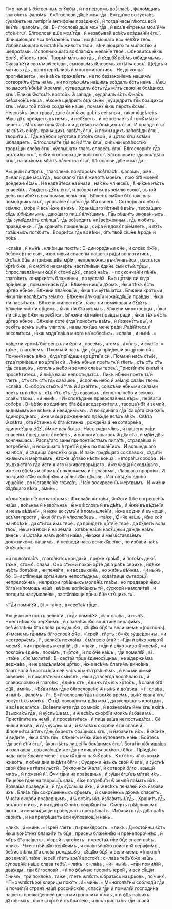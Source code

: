П=о нача́лѣ бжⷭ҇твенныѧ слꙋ́жбы , и҆ по пе́рвомъ воз̾гла́сѣ , ѱало́мщикъ глаго́летъ ѱало́мъ . б=л҃гословѝ дꙋшѐ моѧ̀ гдⷭ҇а . Е҆=гда́ же во ᲂу҆ста́вѣ ᲂу҆ка́жетъ на литꙋргі́и а҆нтифо́ны пра́здникꙋ , и҆ тогда̀ часы̀ гл҃ютсѧ всѝ в̾кꙋ́пѣ . ѱало́мъ , р҃в . Б=л҃гословѝ дш҃е моѧ̀ гдⷭ҇а , и҆ всѧ̀ внꙋ́тренѧѧ моѧ̀ и҆́мѧ ст҃о́е є҆гѡ̀ . Бл҃гословѝ дш҃е моѧ̀ гдⷭ҇а , и҆ незабыва́й всѣ́хъ воз̾даѧ́нїи є҆гѡ̀ . Ѡ҆чища́ющаго всѧ̀ без̾зако́нїѧ твоѧ̀ . и҆сцѣлѧ́ющаго всѧ̀ недꙋ́ги твоѧ̀ . И҆збавлѧ́ющаго ѿ и҆стлѣ́нїѧ живо́тъ тво́й . вѣнча́ющаго тѧ̀ ми́лостїю и҆ щедро́тами . И҆сполнѧ́ющаго во благи́хъ жела́нїе твоѐ . ѡ҆бнови́тсѧ ꙗ҆́кѡ ѻ҆рлꙋ̀ , ю҆́ность твоѧ̀ . Творѧ́и млⷭ҇тыню гдⷭ҇ь , и҆ сꙋдьбꙋ̀ всѣ́мъ ѡ҆би́димымъ . Сказа̀ пꙋтѝ своѧ̀ мѡѷсе́ѡви , сыновѡ́мъ і҆и҃левомъ хотѣ́нїѧ своѧ̀ . Ще́дръ и҆ млⷭ҇тивъ гдⷭ҇ь , долготерпѣли́въ и҆ многоми́лостивъ . Не до конца̀ прогнѣ́ваетсѧ , ни в̾ вѣ́къ враждꙋ́етъ . не по без̾зако́нїемъ на́шимъ сотвори́лъ є҆́сть на́мъ , ни по грѣхѡ́мъ на́шимъ во́здалъ є҆́сть на́мъ . Ꙗ҆́кѡ по высотѣ̀ нбⷭ҇нѣй ѿ землѝ , ᲂу҆тверди́лъ є҆́сть гдⷭ҇ь млⷭ҇ть свою̀ на боѧ́щихсѧ є҆гѡ̀ . Е҆ли́кѡ ѿстоѧ́тъ восто́цы ѿ за́падъ , ᲂу҆да́лилъ є҆́сть ѿ на́съ без̾зако́нїѧ на́ша . Ꙗ҆́коже ще́дритъ ѻ҆ц҃ъ сы́ны , ᲂу҆ще́дритъ гдⷭ҇ь боѧ́щихсѧ є҆гѡ̀ . Ꙗ҆́кѡ то́й позна̀ созда́нїе на́ше , помѧнꙋ̀ ꙗ҆́кѡ пе́рсть є҆смы̀ . Человѣ́къ ꙗ҆́кѡ трава̀ , дні́е є҆гѡ̀ ꙗ҆́кѡ цвѣ́тъ се́льныи , та́кѡ ѡ҆цвѣте́тъ . Ꙗ҆́кѡ дх҃ъ про́йдетъ въ не́мъ , и҆ небꙋ́детъ , и҆ не позна́етъ к̾ томꙋ̀ мѣ́ста своегѡ̀ . Млⷭ҇ть же гдⷭ҇нѧ ѿ́ вѣка и҆ до́ вѣка на боѧ́щихсѧ є҆гѡ̀ . И҆ пра́вда є҆гѡ̀ на сн҃ѣ́хъ сн҃о́въ хранѧ́щихъ завѣ́тъ є҆гѡ̀ , и҆ по́мнѧщихъ за́повѣди є҆гѡ̀ , твори́ти ѧ҆̀ . Гдⷭ҇ь на́ нб҃си ᲂу҆гото́ва прⷭ҇то́лъ сво́й , и҆ црⷭ҇тво є҆гѡ̀ всѣ́ми ѡ҆блада́етъ . Бл҃гослови́те гдⷭ҇а всѝ а҆́гг҃ли є҆гѡ̀ , си́льнїи крѣ́постїю творѧ́щїи сло́во є҆гѡ̀ , ᲂу҆слы́шати гла́съ слове́съ є҆гѡ̀ . Бл҃гослови́те гдⷭ҇а всѧ̀ си́лы є҆гѡ̀ , слꙋгѝ є҆гѡ̀ творѧ́щїи во́лю є҆гѡ̀ . Бл҃гослови́те гдⷭ҇а всѧ̀ дѣ́ла є҆гѡ̀ , на всѧ́комъ мѣ́стѣ влⷣчества є҆гѡ̀ , бл҃гословѝ дш҃е моѧ̀ гдⷭ҇а .

А҆́=ще ли литꙋргі́ѧ , глаго́лемъ по второ́мъ воз̾гла́сѣ . ѱало́мъ , рм҃е . Х=валѝ дш҃е моѧ̀ гдⷭ҇а , восхвалю̀ гдⷭ҇а в̾ животѣ̀ мое́мъ , пою̀ бг҃ꙋ моемꙋ̀ до́ндеже є҆́смь . Не надѣ́йтесѧ на́ кнѧзи , на́ сн҃ы чл҃ческїѧ , в̾ ни́хже нѣ́сть спасе́нїѧ . И҆зы́детъ дꙋ́хъ є҆гѡ̀ , и҆ воз̾врати́тсѧ въ зе́млю свою̀ , въ то́й де́нь поги́бнꙋтъ всѧ̀ помышле́нїѧ є҆гѡ̀ . Бл҃же́нъ є҆мꙋ́же бг҃ъ і҆а́кѡвль помо́щникъ є҆гѡ̀ , ᲂу҆пова́нїе є҆гѡ̀ на́ гдⷭ҇а бг҃а своегѡ̀ . Сотво́ршаго нб҃о и҆ зе́млю , мо́ре и҆ всѧ̀ ꙗ҆́же в̾ ни́хъ . Хранѧ́щаго и҆́стинꙋ в̾ вѣ́къ , творѧ́щаго сꙋ́дъ ѡ҆би́димымъ , даю́щаго пи́щꙋ а҆́лчꙋщимъ . Гдⷭ҇ь рѣши́тъ ѡ҆кова́нныхъ . гдⷭ҇ь ᲂу҆мꙋдрѧ́етъ слѣпца̀ . гдⷭ҇ь воз̾во́дитъ низ̾ве́рженныѧ . гдⷭ҇ь лю́битъ пра́ведники . Гдⷭ҇ь храни́тъ прише́льца , си́ра и҆ вдовꙋ̀ прїе́млетъ , и҆ пꙋ́ть грѣ́шныхъ погꙋби́тъ . Воцр҃и́тсѧ гдⷭ҇ь во́ вѣки , бг҃ъ тво́й сїѡ́не в̾ ро́дъ и҆ ро́дъ .

=сла́ва , и҆ ны́нѣ . кли́рицы пою́тъ : Е҆=диноро́дныи сн҃е , и҆ сло́во бж҃їе , без̾сме́ртне сы́и , и҆зво́ливыи спасе́нїѧ на́шегѡ ра́ди воплоти́тисѧ , ѿ ст҃ы́ѧ бцⷣы и҆ при́снѡ дв҃ы мр҃і́и , непрело́жнѡ въчл҃чивыйсѧ , распѧ́тсѧ хрⷭ҇тѐ бж҃е , и҆ смр҃тїю на сме́рть настꙋпи́выи є҆ди́не сы́и ст҃ы́ѧ трⷪ҇цы , с̾ прославлѧ́емыи ѻ҆ц҃ꙋ и҆ ст҃о́мꙋ дх҃ꙋ , спасѝ на́съ . =по сконча́нїи пѣ́нїѧ , глаго́летъ конархи́стъ блаже́нны , по ᲂу҆ста́вꙋ . В=о црⷭ҇твїи сѝ є҆гда̀ прїи́деши , помѧнѝ на́съ гдⷭ҇и . Бл҃же́ни ни́щїи дх҃омъ , ꙗ҆́кѡ тѣ́хъ є҆́сть црⷭ҇тво нбⷭ҇ное . Бл҃же́ни пла́чющїи , ꙗ҆́кѡ ті́и ᲂу҆тѣ́шатсѧ . Бл҃же́ни кро́тцыи , ꙗ҆́кѡ ті́и наслѣ́дѧтъ зе́млю . Бл҃же́ни а҆́лчющїи и҆ жа́ждꙋщїи пра́вды , ꙗ҆́кѡ ті́и насы́тѧтсѧ . Бл҃же́ни ми́лостивїи , ꙗ҆́кѡ ті́и поми́ловани бꙋ́дꙋтъ . Бл҃же́ни чи́стїи срⷣцемъ , ꙗ҆́кѡ ті́и бг҃а ᲂу҆́зрѧтъ . Бл҃же́ни миротво́рцы , ꙗ҆́кѡ ті́и сн҃ѡве бж҃їи нарекꙋ́тсѧ . Бл҃же́ни и҆з̾гна́ни пра́вды ра́ди , ꙗ҆́кѡ тѣ́хъ є҆́сть црⷭ҇тво нбⷭ҇ное . Бл҃же́ни є҆стѐ є҆гда̀ поно́сѧтъ ва́мъ , и҆ и҆зженꙋ́тъ вы̀ , и҆ рекꙋ́тъ всѧ́къ ѕѡ́лъ глаго́лъ , на вы̀ лжꙋ́ще менѐ ра́ди .Ра́дꙋйтесѧ и҆ весели́тесѧ , ꙗ҆́кѡ мзда̀ ва́ша мно́га на́ небесѣхъ . =сла́ва , и҆ ны́нѣ .=

=а҆́ще ли кромѣ̀ бжⷭ҇твеныѧ литꙋргі́и , посе́мъ , чте́мъ , а҆=пⷭ҇лъ , и҆ є҆ѵⷢ҇а́лїе .= та́же , глаго́лемъ : П=омѧнѝ на́съ гдⷭ҇и , є҆гда̀ прїи́деши во црⷭ҇твїи сѝ . Помѧнѝ на́съ влⷣко , є҆гда̀ прїи́деши во црⷭ҇твїи сѝ . Помѧнѝ на́съ ст҃ы́и , є҆гда̀ прїи́деши во црⷭ҇твїи сѝ . Ли́къ нбⷭ҇ныи пое́тъ тѧ̀ и҆ гл҃етъ , ст҃ъ ст҃ъ ст҃ъ гдⷭ҇ь саваѡ́ѳъ , и҆спо́лнь не́бо и҆ зе́млю сла́вы твоеѧ̀ . Пристꙋпи́те к̾немꙋ̀ и҆ просвѣти́тесѧ , и҆ ли́ца ва́ша непостыдѧ́тсѧ . Ли́къ нбⷭ҇ныи пое́тъ тѧ̀ и҆ гл҃етъ , ст҃ъ ст҃ъ ст҃ъ гдⷭ҇ь саваѡ́ѳъ , и҆спо́лнь не́бо и҆ зе́млю сла́вы твоеѧ̀ . =сла́ва . С=обо́ръ ст҃ы́хъ а҆́гг҃лъ и҆ а҆рха́гг҃лъ , со всѣ́ми нбⷭ҇ными си́лами пое́тъ тѧ и҆ гл҃етъ , ст҃ъ ст҃ъ ст҃ъ гдⷭ҇ь саваѡ́ѳъ , и҆спо́лнь не́бо и҆ зе́млю сла́вы твоеѧ̀ . =и҆ ны́нѣ . =И҆=сповѣ́данїе правосла́вныѧ вѣ́ры , пе́рвагѡ собо́ра . В=ѣ́рꙋю во є҆ди́наго бг҃а ѻ҆ц҃а вседержи́телѧ , творца̀ нб҃ꙋ и҆ землѝ , ви́димымъ же всѣ́мъ и҆ неви́димымъ . И҆ во є҆ди́наго гдⷭ҇а і҆с҃а хрⷭ҇та̀ сн҃а бж҃їѧ , є҆диноро́днаго , и҆́же ѿ ѻ҆ц҃а рожде́ннаго пре́жде всѣ́хъ вѣ́къ . Свѣ́та ѿ́ свѣта , бг҃а и҆́стинна ѿ́ бг҃а и҆́стинна , рожде́на а҆ не сотворе́на , є҆диносꙋ́щна ѻ҆ц҃ꙋ , и҆́мже всѧ̀ бы́ша . На́съ ра́ди чл҃къ , и҆ на́шегѡ ра́ди спасе́нїѧ с̾ ше́дшагѡ с̾ небе́съ , и҆ воплоти́ вшагосѧ ѿ дх҃а ст҃а , и҆ мр҃і́и дв҃ы вочл҃чьшасѧ . Распѧ́таго заны̀ припонті́йстѣмъ пила́тѣ , страда́вша и҆ погребе́на , и҆ воскрⷭ҇шаго в̾ тре́тїй де́нь по писа́нїихъ . И҆ воз̾ше́дшаго на нб҃са̀ , и҆ сѣдѧ́ща ѻ҆деснꙋ́ю ѻ҆ц҃а . И҆ па́ки грѧдꙋ́щаго со сла́вою , сꙋди́ти живы́мъ и҆ ме́ртвымъ , є҆го́же црⷭ҇твїю нѣ́сть конца̀ . =втора́гѡ собо́ра . И҆= въ дх҃а ст҃а́го гдⷭ҇а и҆́стиннаго и҆ животворѧ́щаго , и҆́же ѿ ѻ҆ц҃а и҆сходѧ́щаго , и҆́же со ѻ҆ц҃е́мъ и҆ сн҃омъ с̾ поклонѧ́ема и҆ с̾ сла́вима , гл҃авшаго проро́ки . И҆ во є҆ди́нꙋ ст҃ꙋ́ю собо́рнꙋю и҆ а҆пⷭ҇льскꙋю цр҃ковь . И҆сповѣ́дꙋю є҆ди́но кр҃ще́нїе , во ѡ҆ставле́нїе грѣхо́въ . Ча́ю воскресе́нїѧ ме́ртвымъ . И҆ жи́зни бꙋ́дꙋщаго вѣ́ка , а҆ми́нь .

=в̾ литꙋргі́и сїѐ неглаго́лемъ : Ѡ҆=сла́би ѡ҆ста́ви , ѿпꙋстѝ бж҃е согреше́нїѧ на́ша , во́льнаѧ и҆ нево́льнаѧ , ꙗ҆́же в̾ сло́вѣ и҆ въ дѣ́лѣ , и҆ ꙗ҆́же въ вѣ́дѣнїи и҆ не въ вѣ́дѣнїи , и҆ ꙗ҆́же во ᲂу҆мѣ̀ и҆ в̾ помышле́нїи , ꙗ҆́же во́ дни и҆ въ нощѝ , всѧ́ ми простѝ , ꙗ҆́кѡ бл҃гъ и҆ чл҃колю́бецъ . =та́же , Ѻ҆́=ч҃е на́шъ , и҆́же є҆сѝ на́ нб҃сѣхъ . да ст҃и́тсѧ и҆́мѧ твоѐ . да прїи́детъ црⷭ҇твїе твоѐ . да бꙋ́детъ во́лѧ твоѧ̀ , ꙗ҆́кѡ на́ нб҃си и҆ на землѝ . хлѣ́бъ на́шъ насꙋ́щныи да́ждь на́мъ дне́сь . и҆ ѡ҆ста́ви на́мъ до́лги на́ша , ꙗ҆́коже и҆ мы̀ ѡ҆ставлѧ́емъ должнико́мъ на́шимъ . и҆ нев̾ведѝ на́съ во и҆скꙋше́нїе , но и҆зба́ви на́съ ѿ лꙋка́вагѡ .

=и҆ по воз̾гла́сѣ , глаго́лютсѧ кондакѝ , пре́же хра́мꙋ , и҆ пото́мъ дню̀ . та́же , ст҃о́мꙋ . сла́ва . С=о ст҃ы́ми поко́й хрⷭ҇тѐ дш҃а ра́бъ свои́хъ , и҆дѣ́же нѣ́сть болѣ́зни , ни печа́ли , ни воздыха́нїѧ , но жи́знь вѣ́чнаѧ . =и҆ ны́нѣ , боⷢ҇ . З=астꙋ́пнице хрⷭ҇тїѧ́нѡмъ непосты́днаѧ , хода́таице къ творцꙋ̀ непрело́жнаѧ , непре́зри грѣ́шныхъ моле́нїѧ гла́сы . но предварѝ ꙗ҆́кѡ бл҃га̀ на́ помощь на́шꙋ , вѣ́рнѡ вопїю́щихъ тѝ , ᲂу҆скорѝ на моли́твꙋ , и҆ потщи́сѧ на ᲂу҆моле́нїе , застꙋпа́ющи прⷭ҇нѡ бцⷣе чтꙋ́щихъ тѧ̀ .

~Гдⷭ҇и поми́лꙋй , в҃і .= та́же , в=сест҃а́ѧ трⷪ҇це .

А҆́=ще ли же по́стъ вели́кїи , г=дⷭ҇и поми́лꙋй , м҃ .= сла́ва , и҆ ны́нѣ . Ч=естнѣ́йшꙋю херꙋви́мъ , и҆ сла́внѣйшꙋю вои́стинꙋ серафи́мъ , без̾ и҆стлѣ́нїѧ бг҃а сло́ва ро́ждьшꙋю , сꙋ́щꙋю бцⷣꙋ тѧ̀ велича́емъ =[покло́нъ]. и҆́=менемъ гдⷭ҇нимъ бл҃гословѝ ѻ҆́ч҃е . =і҆єре́й , гл҃етъ : б=ж҃е ᲂу҆ще́дри ны . =и҆ =сотворѧ́емъ , г҃ , вели́кїѧ покло́ны , с̾ мл҃твою в̾та́й : ~Гдⷭ҇и и҆ влⷣко животꙋ̀ моемꙋ̀ . =и҆= про́чихъ мета́нїй , в҃і . =па́ки , г=дⷭ҇и и҆ влⷣко животꙋ̀ моемꙋ̀ , =и҆ покло́нъ є҆ди́нъ . посе́мъ , т=рⷭ҇то́е , и҆ по ѻ҆́ч҃е на́шъ , гдⷭ҇и поми́лꙋй , в҃і . =та́же , сїю̀ моли́твꙋ : В=сест҃а́ѧ трⷪ҇це є҆диносꙋ́щнаѧ , не ѡ҆держи́маѧ держа́ва , и҆ не раз̾дѣли́мое црⷭ҇тво , ꙗ҆́же всѣ́мъ благи́мъ вино́вна , благоволѝ в̾ настоѧ́щїй се́й ча́съ ѡ҆ мнѣ̀ грѣ́шнѣмъ , и҆ всѧ́ ми ѡ҆мы́й скве́рны , и҆ просвѣти́ ми смы́слъ , ꙗ҆́кѡ да всегда̀ воспѣва́ю тѧ , и҆ славосло́влю и҆ глаго́лю , є҆ди́нъ ст҃ъ , є҆ди́нъ гдⷭ҇ь і҆с҃ъ хрⷭ҇то́съ , в̾ сла́вꙋ бг҃ꙋ ѻ҆ц҃ꙋ , а҆ми́нь . ~Бꙋ́ди и҆́мѧ гдⷭ҇не бл҃гослове́но ѿ ны́нѣ и҆ до́ вѣка , =гⷤ . сла́ва , и҆ ны́нѣ . ѱало́мъ , л҃г . Б=л҃гословлю̀ гдⷭ҇а на всѧ́ко вре́мѧ , вы́нꙋ хвала̀ є҆гѡ̀ во ᲂу҆стѣ́хъ мои́хъ . Ѻ҆́ гдⷭ҇ѣ похва́литсѧ дш҃а моѧ̀ , да ᲂу҆слы́шатъ кро́тцыи , и҆ воз̾веселѧ́тсѧ . Воз̾вели́чите гдⷭ҇а со мно́ю , и҆ воз̾несе́мъ и҆́мѧ є҆гѡ̀ вкꙋ́пѣ . Взыска́хъ гдⷭ҇а , и҆ ᲂу҆слы́ша мѧ , и҆ ѿ всѣ́хъ ско́рбїи мои́хъ и҆зба́ви мѧ . Пристꙋпи́те къ немꙋ̀ , и҆ просвѣти́тесѧ , и҆ ли́ца ва́ша не постыдѧ́тсѧ . Сѐ ни́щїи возва̀ , и҆ гдⷭ҇ь ᲂу҆слы́ша и҆̀ , и҆ ѿ всѣ́хъ ско́рбїи є҆гѡ̀ спасѐ и҆̀ . Ѡ҆полчи́тсѧ а҆́гг҃лъ гдⷭ҇нь ѻ҆́крестъ боѧ́щихсѧ є҆гѡ̀ , и҆ и҆зба́витъ и҆́хъ . Вкꙋси́те , и҆ ви́дите , ꙗ҆́кѡ бл҃гъ гдⷭ҇ь . бл҃же́нъ мꙋ́жь и҆́же ᲂу҆пова́етъ на́нь . Бо́йтесѧ гдⷭ҇а всѝ ст҃і́и є҆гѡ̀ , ꙗ҆́кѡ нѣ́сть лише́нїѧ боѧ́щимсѧ є҆гѡ̀ . Бога́тїи ѡ҆бнища́ша и҆ взалка́ша , взыска́ющїи же гдⷭ҇а не лиша́тсѧ всѧ́когѡ бл҃га . Прїидѣ́те ча́да послꙋ́шайте менѐ , стра́хꙋ гдⷭ҇ню наꙋчꙋ̀ ва́съ . Кто̀ є҆́сть чл҃къ хотѧ́и живо́тъ , любѧ́и днѝ ви́дѣти бл҃ги ; Оу҆держѝ ꙗ҆зы́къ сво́й ѿ ѕла̀ , и҆ ᲂу҆стнѣ̀ своѝ є҆́же не гл҃ати льстѝ . Оу҆клони́сѧ ѿ ѕла̀ , и҆ сотворѝ бл҃го . взыщѝ ми́ръ , и҆ поженѝ и҆̀ . Ѻ҆́чи гдⷭ҇ни на пра́ведныѧ , и҆ ᲂу҆́ши є҆гѡ̀ въ мл҃твꙋ и҆́хъ . Лице́ же гдⷭ҇не на творѧ́щїѧ ѕла́ѧ , є҆́же потреби́ти ѿ землѝ па́мѧть и҆́хъ . Воз̾ва́ша пра́веднїи , и҆ гдⷭ҇ь ᲂу҆слы́ша и҆́хъ , и҆ ѿ всѣ́хъ печа́лей и҆́хъ и҆зба́ви и҆́хъ . Бли́зъ гдⷭ҇ь сокрꙋше́нныхъ срⷣцемъ , и҆ смире́нныѧ дх҃омъ спасе́тъ . Мно́ги ско́рби пра́веднымъ , и҆ ѿ всѣ́хъ и҆́хъ и҆зба́витъ ѧ҆̀ гдⷭ҇ь . Храни́тъ гдⷭ҇ь всѧ̀ ко́сти и҆́хъ , и҆ ни є҆ди́на ѿ ни́хъ сокрꙋши́тсѧ . Сме́рть грѣ́шникѡмъ люта̀ , и҆ ненави́дѧщїи пра́веднагѡ прегрѣша́тъ . И҆зба́витъ гдⷭ҇ь дш҃а ра́бъ свои́хъ , и҆ не прегрѣша́тъ всѝ ᲂу҆пова́ющїи на́нь .

=ли́къ : а҆=ми́нь .= і҆єре́й гл҃етъ : п=ремꙋ́дрость . =ли́къ : Д=осто́йнѡ є҆́сть ꙗ҆́кѡ вои́стинꙋ блажи́ти тѧ бцⷣе , при́снѡ бл҃же́ннꙋю и҆ пренепоро́чнꙋю , и҆ мт҃рь бг҃а на́шегѡ . =і҆єре́й глаго́летъ : п=рест҃а́ѧ гжⷭ҇е бцⷣе спасѝ на́съ . =ли́къ : Ч=естнѣ́йшꙋю херꙋви́мъ , и҆ сла́внѣйшꙋю вои́стинꙋ серафи́мъ , без̾ и҆стлѣ́нїѧ бг҃а сло́ва ро́ждьшꙋю , сꙋ́щꙋю бцⷣꙋ тѧ̀ велича́емъ =[покло́н̾ до землѝ]. та́же , і҆єре́й гл҃етъ зрѧ̀ к̾ восто́кꙋ : с=ла́ва тебѣ̀ бж҃е на́шъ , ᲂу҆пова́нїе на́ше сла́ва тебѣ̀ .= ли́къ : с=ла́ва , =и҆= ны́нѣ . ~гдⷭ҇и поми́лꙋй , два́жды . гдⷭ҇и бл҃гословѝ . =и҆ по ѻ҆бы́чаю твори́тъ і҆єре́й , и҆ всѝ сꙋ́щїи с̾ ни́мъ , трѝ покло́на . та́же , гл҃етъ ѿпꙋ́стъ ѡ҆братѧ́сѧ на цр҃ковь , по́ чинꙋ . =П=о ѿпꙋ́стѣ же кли́рицы пою́тъ : а҆=ми́нь .= М=ноголѣ́тны соблюдѝ гдⷭ҇и , и҆ поми́лꙋй странꙋ̀ на́шꙋ росси́йскꙋю , спасѝ гдⷭ҇и и҆ поми́лꙋй господи́на на́шегѡ преѡ҆сщ҃е́нней шегѡ митрополи́та =і҆мⷬ҇къ ,= и҆ ѻ҆ц҃ъ на́шихъ дꙋхо́вныхъ , ꙗ҆́же ѡ҆ хрⷭ҇тѐ и҆ съ бра́тїею , и҆ всѧ̀ христїѧ́ны гдⷭ҇и спасѝ .

